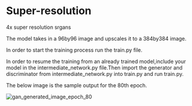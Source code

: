 # Super-resolution
4x super resolution srgans

The model takes in a 96by96 image and upscales it to a 384by384 image.

In order to start the training process run the train.py file.

In order to resume the training from an already trained model,include your model in the intermediate_network.py file.Then import the generator and discriminator from intermediate_network.py into train.py and run train.py.

The below image is the sample output for the 80th epoch.

![gan_generated_image_epoch_80](https://user-images.githubusercontent.com/72451756/95555155-fe878600-0a2e-11eb-8565-9d58ccdcc5af.png)







